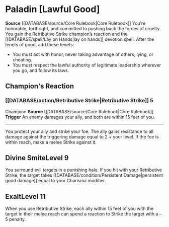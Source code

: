 ﻿---
alignment: LG
id: '1'
name: Paladin
rarity: Common
source: '[[DATABASE/source/Core Rulebook|Core Rulebook]]'
type: Champion Cause

---
# Paladin [Lawful Good]

**Source** [[DATABASE/source/Core Rulebook|Core Rulebook]] 
You’re honorable, forthright, and committed to pushing back the forces of cruelty. You gain the Retributive Strike champion’s reaction and the [[DATABASE/spell/Lay on Hands|lay on hands]] devotion spell. After the tenets of good, add these tenets:

* You must act with honor, never taking advantage of others, lying, or cheating. 
* You must respect the lawful authority of legitimate leadership wherever you go, and follow its laws.

## Champion's Reaction

### [[DATABASE/action/Retributive Strike|Retributive Strike]] <span class="action-icon">5</span>

<span class="item-trait">Champion</span>
**Source** [[DATABASE/source/Core Rulebook|Core Rulebook]] 
**Trigger** An enemy damages your ally, and both are within 15 feet of you.

---
You protect your ally and strike your foe. The ally gains resistance to all damage against the triggering damage equal to 2 + your level. If the foe is within reach, make a melee Strike against it.

## Divine Smite<span class="item-type">Level 9</span>

You surround evil targets in a punishing halo. If you hit with your Retributive Strike, the target takes [[DATABASE/condition/Persistent Damage|persistent good damage]] equal to your Charisma modifier.

## Exalt<span class="item-type">Level 11</span>

When you use Retributive Strike, each ally within 15 feet of you with the target in their melee reach can spend a reaction to Strike the target with a –5 penalty.